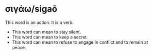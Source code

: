 # σιγάω/sigaō
This word is an action. It is a verb.

* This word can mean to stay silent.
* This word can mean to keep a secret.
* This word can mean to refuse to engage in conflict and to remain at peace. 
